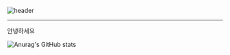 ![header](https://capsule-render.vercel.app/api?type=Waving&text=TERO1115&color=random)<br>
<hr>
안녕하세요 

![Anurag's GitHub stats](https://github-readme-stats.vercel.app/api?username=tero1115&&show_icons=true&theme=default)
